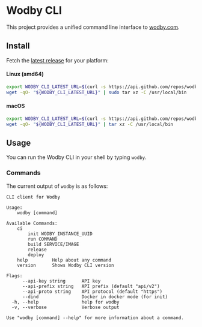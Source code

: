 # Wodby CLI

This project provides a unified command line interface to [wodby.com](https://wodby.com).

## Install

Fetch the [latest release](https://github.com/wodby/wodby-cli/releases) for your platform:

#### Linux (amd64)

```bash
export WODBY_CLI_LATEST_URL=$(curl -s https://api.github.com/repos/wodby/wodby-cli/releases/latest | grep linux-amd64 | grep browser_download_url | cut -d '"' -f 4)
wget -qO- "${WODBY_CLI_LATEST_URL}" | sudo tar xz -C /usr/local/bin
```

#### macOS

```bash
export WODBY_CLI_LATEST_URL=$(curl -s https://api.github.com/repos/wodby/wodby-cli/releases/latest | grep darwin-amd64 | grep browser_download_url | cut -d '"' -f 4)
wget -qO- "${WODBY_CLI_LATEST_URL}" | tar xz -C /usr/local/bin
```

## Usage

You can run the Wodby CLI in your shell by typing `wodby`.

### Commands

The current output of `wodby` is as follows:

```
CLI client for Wodby

Usage:
    wodby [command]

Available Commands:
    ci
        init WODBY_INSTANCE_UUID
        run COMMAND
        build SERVICE/IMAGE
        release
        deploy
    help         Help about any command
    version      Shows Wodby CLI version

Flags:
      --api-key string      API key
      --api-prefix string   API prefix (default "api/v2")
      --api-proto string    API protocol (default "https")
      --dind                Docker in docker mode (for init)
  -h, --help                help for wodby
  -v, --verbose             Verbose output

Use "wodby [command] --help" for more information about a command.
```
